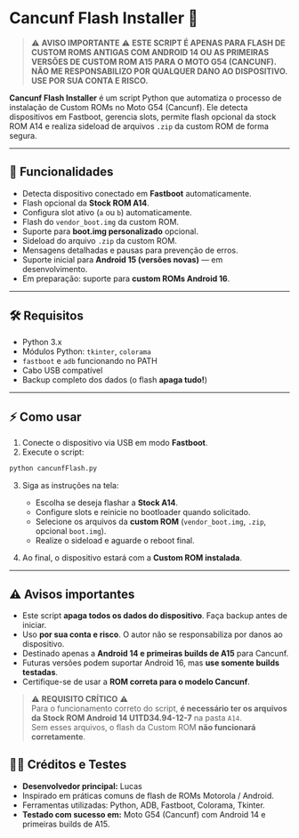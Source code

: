 # Cancunf Flash Installer 🚀

> ⚠️ **AVISO IMPORTANTE** ⚠️
> **ESTE SCRIPT É APENAS PARA FLASH DE CUSTOM ROMS ANTIGAS COM ANDROID 14 OU AS PRIMEIRAS VERSÕES DE CUSTOM ROM A15 PARA O MOTO G54 (CANCUNF).**
> **NÃO ME RESPONSABILIZO POR QUALQUER DANO AO DISPOSITIVO. USE POR SUA CONTA E RISCO.**

**Cancunf Flash Installer** é um script Python que automatiza o processo de instalação de Custom ROMs no Moto G54 (Cancunf). Ele detecta dispositivos em Fastboot, gerencia slots, permite flash opcional da stock ROM A14 e realiza sideload de arquivos `.zip` da custom ROM de forma segura.

---

## 📌 Funcionalidades

* Detecta dispositivo conectado em **Fastboot** automaticamente.
* Flash opcional da **Stock ROM A14**.
* Configura slot ativo (`a` ou `b`) automaticamente.
* Flash do `vendor_boot.img` da custom ROM.
* Suporte para **boot.img personalizado** opcional.
* Sideload do arquivo `.zip` da custom ROM.
* Mensagens detalhadas e pausas para prevenção de erros.
* Suporte inicial para **Android 15 (versões novas)** — em desenvolvimento.
* Em preparação: suporte para **custom ROMs Android 16**.

---

## 🛠️ Requisitos

* Python 3.x
* Módulos Python: `tkinter`, `colorama`
* `fastboot` e `adb` funcionando no PATH
* Cabo USB compatível
* Backup completo dos dados (o flash **apaga tudo!**)

---

## ⚡ Como usar

1. Conecte o dispositivo via USB em modo **Fastboot**.
2. Execute o script:

```bash
python cancunfFlash.py
```

3. Siga as instruções na tela:

   * Escolha se deseja flashar a **Stock A14**.
   * Configure slots e reinicie no bootloader quando solicitado.
   * Selecione os arquivos da **custom ROM** (`vendor_boot.img`, `.zip`, opcional `boot.img`).
   * Realize o sideload e aguarde o reboot final.

4. Ao final, o dispositivo estará com a **Custom ROM instalada**.

---

## ⚠️ Avisos importantes

* Este script **apaga todos os dados do dispositivo**. Faça backup antes de iniciar.
* Uso **por sua conta e risco**. O autor não se responsabiliza por danos ao dispositivo.
* Destinado apenas a **Android 14 e primeiras builds de A15** para Cancunf.
* Futuras versões podem suportar Android 16, mas **use somente builds testadas**.
* Certifique-se de usar a **ROM correta para o modelo Cancunf**.
> ⚠️ **REQUISITO CRÍTICO** ⚠️  
> Para o funcionamento correto do script, **é necessário ter os arquivos da Stock ROM Android 14 U1TD34.94-12-7** na pasta `A14`.  
> Sem esses arquivos, o flash da Custom ROM **não funcionará corretamente**.

## 👨‍💻 Créditos e Testes

* **Desenvolvedor principal:** Lucas
* Inspirado em práticas comuns de flash de ROMs Motorola / Android.
* Ferramentas utilizadas: Python, ADB, Fastboot, Colorama, Tkinter.
* **Testado com sucesso em:** Moto G54 (Cancunf) com Android 14 e primeiras builds de A15.